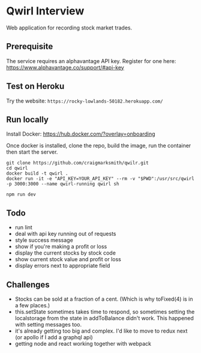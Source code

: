 # Qwirl Interview

Web application for recording stock market trades.

## Prerequisite

The service requires an alphavantage API key. Register for one here: https://www.alphavantage.co/support/#api-key

## Test on Heroku

Try the website: ```https://rocky-lowlands-50182.herokuapp.com/```

## Run locally

Install Docker: https://hub.docker.com/?overlay=onboarding

Once docker is installed, clone the repo, build the image, run the container then start the server.

```
git clone https://github.com/craigmarksmith/qwilr.git
cd qwirl
docker build -t qwirl .
docker run -it -e "API_KEY=YOUR_API_KEY" --rm -v "$PWD":/usr/src/qwirl -p 3000:3000 --name qwirl-running qwirl sh

npm run dev
```

## Todo
- run lint
- deal with api key running out of requests
- style success message
- show if you're making a profit or loss
- display the current stocks by stock code
- show current stock value and profit or loss
- display errors next to appropriate field

## Challenges
- Stocks can be sold at a fraction of a cent. (Which is why toFixed(4) is in a few places.)
- this.setState sometimes takes time to respond, so sometimes setting the localstorage from the state in addToBalance didn't work. This happened with setting messages too.
- it's already getting too big and complex. I'd like to move to redux next (or apollo if I add a graphql api)
- getting node and react working together with webpack

